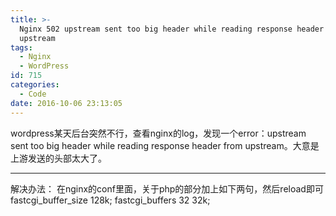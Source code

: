 ```yaml
---
title: >-
  Nginx 502 upstream sent too big header while reading response header from
  upstream
tags:
  - Nginx
  - WordPress
id: 715
categories:
  - Code
date: 2016-10-06 23:13:05
---
```

wordpress某天后台突然不行，查看nginx的log，发现一个error：upstream sent too big header while reading response header from upstream。大意是上游发送的头部太大了。
* * *
解决办法：
在nginx的conf里面，关于php的部分加上如下两句，然后reload即可
fastcgi_buffer_size 128k;
fastcgi_buffers 32 32k;